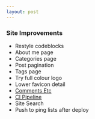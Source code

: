 ```yaml
---
layout: post
---
```


### Site Improvements
- Restyle codeblocks
- About me page
- Categories page
- Post pagination
- Tags page
- Try full colour logo
- Lower favicon detail
- [Comments Etc](https://staticman.net/)
- [CI Pipeline](https://jenkins.io/)
- Site Search
- Push to ping lists after deploy